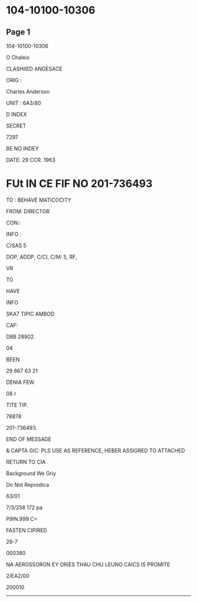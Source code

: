 # 104-10100-10306

## Page 1

104-10100-10306

O Chaleis

CLASHIIED ANGESACE

ORIG :

Charles Anderson

UNIT : 6A3/80

D INDEX

SECRET

7297

BE NO INDEY

DATE: 29 CCR. 1963

# FUt IN CE FIF NO 201-736493

TO : BEHAVE MATICOCITY

FROM: DIRECTOR

CON::

INFO :

C/SAS 5

DOP, ADDP, C/CI, C/M: 5, RF,

VR

TO

HAVE

INFO

SKA7 TIPIC AMBOD

CAF:

D8B 28902.

04

BEEN

29 667 63 21

DENIA FEW

08 г

TITE TIP.

78878

201-736493.

END OF MESSAGE

& CAPTA GIC: PLS USE AS REFERENCE, HEBER ASSIGRED TO ATTACHED

RETURN TO CIA

Background We Griy

Do Not Reprodica

63/01

7/3/258 172 pa

P9IN.999 C=

FASTEN CIPIRED

28-7

000380

NA AEROSSORON EY ORIES THAU CHU LEUNO CAICS IS PROMITE

2/EA2/00

200010

---

